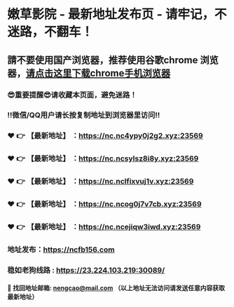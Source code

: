 # 嫩草影院 - 最新地址发布页 - 请牢记，不迷路，不翻车！

## 請不要使用国产浏览器，推荐使用谷歌chrome 浏览器，<a href = "https://www.google.cn/chrome/">请点击这里下载chrome手机浏览器</a>

### :sunglasses:重要提醒:sunglasses:请收藏本页面，避免迷路！
### ‼️微信/QQ用户请长按复制地址到浏览器里访问‼️

### :heart: :point_right: 【最新地址】 ：https://nc.nc4ypy0j2g2.xyz:23569
### :heart: :point_right: 【最新地址】 ：https://nc.ncsylsz8i8y.xyz:23569
### :heart: :point_right: 【最新地址】 ：https://nc.nclfixvuj1v.xyz:23569
### :heart: :point_right: 【最新地址】 ：https://nc.ncog0j7v7cb.xyz:23569
### :heart: :point_right: 【最新地址】 ：https://nc.ncejiqw3iwd.xyz:23569

### 地址发布：https://ncfb156.com
### 稳如老狗线路 : https://23.224.103.219:30089/

#### :e-mail: __找回地址邮箱: nengcao@mail.com （以上地址无法访问请发送任意内容获取最新地址）__
